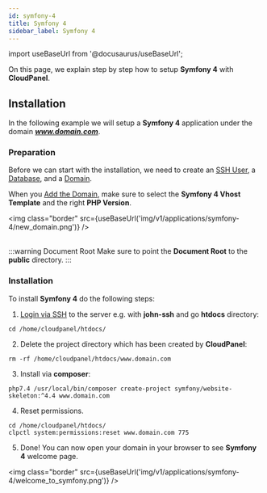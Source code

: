 ```yaml
---
id: symfony-4
title: Symfony 4
sidebar_label: Symfony 4
---
```


import useBaseUrl from '@docusaurus/useBaseUrl';

On this page, we explain step by step how to setup **Symfony 4** with **CloudPanel**.

## Installation

In the following example we will setup a **Symfony 4** application under the domain ***www.domain.com***.

### Preparation

Before we can start with the installation, we need to create an [SSH User](users#adding-a-user), a [Database](databases#adding-a-database), and a [Domain](domains#adding-a-domain).

When you [Add the Domain](domains#adding-a-domain), make sure to select the **Symfony 4 Vhost Template** and the right **PHP Version**.

<img class="border" src={useBaseUrl('img/v1/applications/symfony-4/new_domain.png')} /> <br /><br />

:::warning Document Root
Make sure to point the **Document Root** to the **public** directory.
:::

### Installation

To install **Symfony 4** do the following steps:

1. [Login via SSH](users#ssh-login) to the server e.g. with **john-ssh** and go **htdocs** directory:

```
cd /home/cloudpanel/htdocs/
```

2. Delete the project directory which has been created by **CloudPanel**:

```
rm -rf /home/cloudpanel/htdocs/www.domain.com
```

3. Install via **composer**:

```
php7.4 /usr/local/bin/composer create-project symfony/website-skeleton:^4.4 www.domain.com
```

4. Reset permissions.

```
cd /home/cloudpanel/htdocs/
clpctl system:permissions:reset www.domain.com 775
```

5. Done! You can now open your domain in your browser to see **Symfony 4** welcome page.

<img class="border" src={useBaseUrl('img/v1/applications/symfony-4/welcome_to_symfony.png')} /> 
